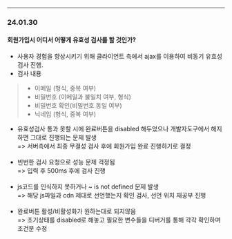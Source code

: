 - - -
### 24.01.30

#### 회원가입시 어디서 어떻게 유효성 검사를 할 것인가?<br>

- 사용자 경험을 향상시키기 위해 클라이언트 측에서 ajax를 이용하여 비동기 유효성 검사 진행.
- 검사 내용
>- 이메일 (형식, 중복 여부)
>- 비밀번호 (이메일과 불일치 여부, 형식)
>- 비밀번호 확인(비밀번호 동일 여부)
>- 닉네임 (형식, 중복 여부)
- 유효성검사 통과 못할 시에 완료버튼을 disabled 해두었으나 개발자도구에서 해지하면 그대로 진행되는 문제 발생<br>
=> 서버측에서 최종 무결성 검사 후에 회원가입 완료 진행하기로 결정<br><br>
- 빈번한 검사 요청으로 성능 문제 걱정됨<br>
=> 입력 후 500ms 후에 검사 진행<br><br>
- js코드를 인식하지 못하거나 ~ is not defined 문제 발생<br>
=> 해당 js파일과 cdn 제대로 선언했는지 확인 검사, 선언 위치 재공부 진행<br><br>
- 완료버튼 활성/비활성화가 원하는대로 되지않음<br>
=> 초기상태를 disabled로 해놓고 필요한 변수들을 디버거를 통해 각각 확인하며 조건문 수정<br><br>
